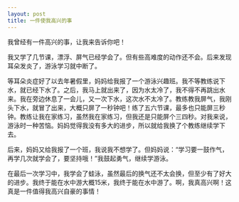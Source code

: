 ```yaml
---
layout: post
title: 一件使我高兴的事
---
```



我曾经有一件高兴的事，让我来告诉你吧！

我又学了几节课，漂浮、屏气已经学会了。但有些高难度的动作还不会。后来发现耳朵发炎了，游泳学习就中断了。

等耳朵炎症好了以去年暑假里，妈妈给我报了一个游泳兴趣班。我不等教练说下水，就已经下水了。之后，我马上就出来了，因为水太冷了，我不得不再跳出水来。我在旁边休息了一会儿，又一次下水，这次水不太冷了。教练教我屏气，我刚头下水，就冒了出来，大概只屏了一秒钟吧！练了五六节课，最多也只能屏三秒钟。教练让我在家练习，虽然我在家练习，但我还是只能屏个三四秒。对我来说，游泳时一种苦恼。妈妈觉得我没有多大的进步，所以就给我换了个教练继续学下去。

后来，妈妈又给我报了一个班，我说我不想学了。但妈妈说：“学习要一鼓作气，再学几次就学会了，要坚持哦！”我鼓起勇气，继续学游泳。

在最后一次学习中，我学会了蛙泳，虽然最后的换气还不太会换，但至少有了好大的进步。我终于能在水中游大概15米，我终于能在水中游了。啊，我真高兴啊！这真是一件值得我高兴自豪的事情！

